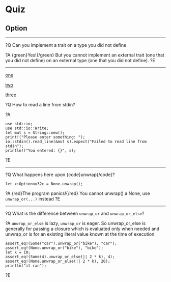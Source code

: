 # Quiz

## Option

_________________________________________________________

?Q Can you implement a trait on a type you did not define

?A {green}Yes!{/green} But you cannot implement an external trait (one that you did not define) on an external type (one that you did not define).
?E

_________________________________________________________

[one](https://play.rust-lang.org/?version=stable&mode=debug&edition=2018&gist=e9cc8920b712c93f0c09c1fe56f831b8)


[two](https://gist.github.com/e9cc8920b712c93f0c09c1fe56f831b8)

[three](https://play.rust-lang.org/?version=stable&mode=debug&edition=2018&code=%23!%5Ballow(unused)%5D%0Afn%20main()%20%7B%0Ause%20std%3A%3Aio%3A%3A%7Bself%2C%20Write%7D%3B%0A%0Aprint!(%22this%20%22)%3B%0Aprint!(%22will%20%22)%3B%0Aprint!(%22be%20%22)%3B%0Aprint!(%22on%20%22)%3B%0Aprint!(%22the%20%22)%3B%0Aprint!(%22same%20%22)%3B%0Aprint!(%22line%20%22)%3B%0A%0Aio%3A%3Astdout().flush().unwrap()%3B%0A%0Aprint!(%22this%20string%20has%20a%20newline%2C%20why%20not%20choose%20println!%20instead%3F%5Cn%22)%3B%0A%0Aio%3A%3Astdout().flush().unwrap()%3B%0A%7D)

?Q How to read a line from stdin?

?A
```rust,editable
use std::io;
use std::io::Write;
let mut s = String::new();
print!("Please enter something: ");
io::stdin().read_line(&mut s).expect("Failed to read line from stdin");
println!("You entered: {}", s);
```

?E
_________________________________________________________

?Q What happens here upon {code}unwrap{/code}?

```rust,editable
let x:Option<u32> = None.unwrap();
```

?A {red}The program panics!{/red} You cannot unwrap() a None, use `unwrap_or(...)` instead
?E

_________________________________________________________

?Q What is the difference between <code>unwrap_or</code> and `unwrap_or_else`?

?A `unwrap_or_else` is lazy, `unwrap_or` is eager.
So unwrap_or_else is generally for passing a closure which is evaluated only when needed and unwrap_or is for an existing literal value known at the time of execution.

```rust,editable
assert_eq!(Some("car").unwrap_or("bike"), "car");
assert_eq!(None.unwrap_or("bike"), "bike");
let k = 10;
assert_eq!(Some(4).unwrap_or_else(|| 2 * k), 4);
assert_eq!(None.unwrap_or_else(|| 2 * k), 20);
println("it ran");
```

?E

